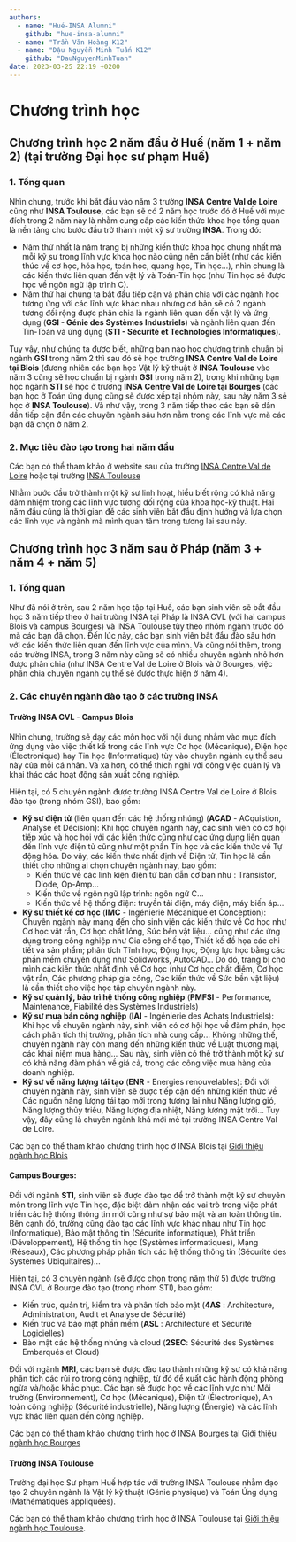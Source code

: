 ```yaml
---
authors:
  - name: "Hué-INSA Alumni"
    github: "hue-insa-alumni"
  - name: "Trần Văn Hoàng K12"
  - name: "Đậu Nguyễn Minh Tuấn K12"
    github: "DauNguyenMinhTuan"
date: 2023-03-25 22:19 +0200
---
```


# Chương trình học

## Chương trình học 2 năm đầu ở Huế (năm 1 + năm 2) (tại trường Đại học sư phạm Huế)

### 1. Tổng quan

Nhìn chung, trước khi bắt đầu vào năm 3 trường **INSA Centre Val de Loire** cũng như **INSA Toulouse**, các bạn sẽ có 2 năm học trước đó ở Huế với mục đích trong 2 năm này là nhằm cung cấp các kiến thức khoa học tổng quan là nền tảng cho bước đầu trở thành một kỹ sư trường **INSA**. Trong đó:
* Năm thứ nhất là năm trang bị những kiến thức khoa học chung nhất mà mỗi kỹ sư trong lĩnh vực khoa học nào cũng nên cần biết (như các kiến thức về cơ học, hóa học, toán học, quang học, Tin học...), nhìn chung là các kiến thức liên quan đến vật lý và Toán-Tin học (như Tin học sẽ được học về ngôn ngữ lập trình C).
* Năm thứ hai chúng ta bắt đầu tiếp cận và phân chia với các ngành học tương ứng với các lĩnh vực khác nhau nhưng cơ bản sẽ có 2 ngành tương đối rộng được phân chia là ngành liên quan đến vật lý và ứng dụng (**GSI - Génie des Systèmes Industriels**) và ngành liên quan đến Tin-Toán và ứng dụng (**STI - Sécurité et Technologies Informatiques**).

Tuy vậy, như chúng ta được biết, những bạn nào học chương trình chuẩn bị ngành **GSI** trong năm 2 thì sau đó sẽ học trường **INSA Centre Val de Loire tại Blois** (đương nhiên các bạn học Vật lý kỹ thuật ở **INSA Toulouse** vào năm 3 cũng sẽ học chuẩn bị ngành **GSI** trong năm 2), trong khi những bạn học ngành **STI** sẽ học ở trường **INSA Centre Val de Loire tại Bourges** (các bạn học ở Toán ứng dụng cũng sẽ được xếp tại nhóm này, sau này năm 3 sẽ học ở **INSA Toulouse**). Và như vậy, trong 3 năm tiếp theo các bạn sẽ dần dần tiếp cận đến các chuyên ngành sâu hơn nằm trong các lĩnh vực mà các bạn đã chọn ở năm 2.

### 2. Mục tiêu đào tạo trong hai năm đầu

Các bạn có thể tham khảo ở website sau của trường [INSA Centre Val de Loire](https://www.insa-centrevaldeloire.fr/fr/formation) hoặc tại trường [INSA Toulouse](https://www.insa-toulouse.fr/formation/)

Nhằm bước đầu trở thành một kỹ sư linh hoạt, hiểu biết rộng có khả năng đảm nhiệm trong các lĩnh vực tương đối rộng của khoa học-kỹ thuật. Hai năm đầu cũng là thời gian để các sinh viên bắt đầu định hướng và lựa chọn các lĩnh vực và ngành mà mình quan tâm trong tương lai sau này.

## Chương trình học 3 năm sau ở Pháp (năm 3 + năm 4 + năm 5)

### 1. Tổng quan

Như đã nói ở trên, sau 2 năm học tập tại Huế, các bạn sinh viên sẽ bắt đầu học 3 năm tiếp theo ở hai trường INSA tại Pháp là INSA CVL (với hai campus Blois và campus Bourges) và INSA Toulouse tùy theo nhóm ngành trước đó mà các bạn đã chọn. Đến lúc này, các bạn sinh viên bắt đầu đào sâu hơn với các kiến thức liên quan đến lĩnh vực của mình. Và cũng nói thêm, trong các trường INSA, trong 3 năm này cũng sẽ có nhiều chuyên ngành nhỏ hơn được phân chia (như INSA Centre Val de Loire ở Blois và ở Bourges, việc phân chia chuyên ngành cụ thể sẽ được thực hiện ở năm 4).

### 2. Các chuyên ngành đào tạo ở các trường INSA

#### Trường INSA CVL - Campus Blois

Nhìn chung, trường sẽ dạy các môn học với nội dung nhắm vào mục đích ứng dụng vào việc thiết kế trong các lĩnh vực Cơ học (Mécanique), Điện học (Électronique) hay Tin học (Informatique) tùy vào chuyên ngành cụ thể sau này của mỗi cá nhân. Và xa hơn, có thể thích nghi với công việc quản lý và khai thác các hoạt động sản xuất công nghiệp.

Hiện tại, có 5 chuyên ngành được trường INSA Centre Val de Loire ở Blois đào tạo (trong nhóm GSI), bao gồm:
* **Kỹ sư điện tử** (liên quan đến các hệ thống nhúng) (**ACAD** - ACquistion, Analyse et Décision): Khi học chuyên ngành này, các sinh viên có cơ hội tiếp xúc và học hỏi với các kiến thức cũng như các ứng dụng liên quan đến lĩnh vực điện tử cũng như một phần Tin học và các kiến thức về Tự động hóa. Do vậy, các kiến thức nhất định về Điện tử, Tin học là cần thiết cho những ai chọn chuyên ngành này, bao gồm:
  * Kiến thức về các linh kiện điện tử bán dẫn cơ bản như : Transistor, Diode, Op-Amp...
  * Kiến thức về ngôn ngữ lập trình: ngôn ngữ C...
  * Kiến thức về hệ thống điện: truyền tải điện, máy điện, máy biến áp...
* **Kỹ sư thiết kế cơ học** (**IMC** - Ingénierie Mécanique et Conception): Chuyên ngành này mang đến cho sinh viên các kiến thức về Cơ học như Cơ học vật rắn, Cơ học chất lỏng, Sức bền vật liệu... cũng như các ứng dụng trong công nghiệp như Gia công chế tạo, Thiết kế đồ họa các chi tiết và sản phẩm; phân tích Tĩnh học, Động học, Động lực học bằng các phần mềm chuyên dụng như Solidworks, AutoCAD... Do đó, trang bị cho mình các kiến thức nhất định về Cơ học (như Cơ học chất điểm, Cơ học vật rắn, Các phương pháp gia công, Các kiến thức về Sức bền vật liệu) là cần thiết cho việc học tập chuyên ngành này.
* **Kỹ sư quản lý, bảo trì hệ thống công nghiệp** (**PMFSI** - Performance, Maintenance, Fiabilité des Systèmes Industriels)
* **Kỹ sư mua bán công nghiệp** (**IAI** - Ingénierie des Achats Industriels): Khi học về chuyên ngành này, sinh viên có cơ hội học về đàm phán, học cách phân tích thị trường, phân tích nhà cung cấp... Không những thế, chuyên ngành này còn mang đến những kiến thức về Luật thương mại, các khái niệm mua hàng... Sau này, sinh viên có thể trở thành một kỹ sư có khả năng đàm phán về giá cả, trong các công việc mua hàng của doanh nghiệp.
* **Kỹ sư về năng lượng tái tạo** (**ENR** - Energies renouvelables): Đối với chuyên ngành này, sinh viên sẽ được tiếp cận đến những kiến thức về Các nguồn năng lượng tái tạo mới trong tương lai như Năng lượng gió, Năng lượng thủy triều, Năng lượng địa nhiệt, Năng lượng mặt trời... Tuy vậy, đây cũng là chuyên ngành khá mới mẻ tại trường INSA Centre Val de Loire.

Các bạn có thể tham khảo chương trình học ở INSA Blois tại [Giới thiệu ngành học Blois](../gioi-thieu-truong-hoc/gioi-thieu-nganh-hoc-blois.md)

#### Campus Bourges:

Đối với ngành **STI**, sinh viên sẽ được đào tạo để trở thành một kỹ sư chuyên môn trong lĩnh vực Tin học, đặc biệt đảm nhận các vai trò trong việc phát triển các hệ thống thông tin mới cũng như sự bảo mật và an toàn thông tin. Bên cạnh đó, trường cũng đào tạo các lĩnh vực khác nhau như Tin học (Informatique), Bảo mật thông tin (Sécurité informatique), Phát triển (Développement), Hệ thống tin học (Systèmes informatiques), Mạng (Réseaux), Các phương pháp phân tích các hệ thống thông tin (Sécurité des Systèmes Ubiquitaires)...

Hiện tại, có 3 chuyên ngành (sẽ được chọn trong năm thứ 5) được trường INSA CVL ở Bourge đào tạo (trong nhóm STI), bao gồm:
- Kiến trúc, quản trị, kiểm tra và phân tích bảo mật (**4AS** : Architecture, Administration, Audit et Analyse de Sécurité)
- Kiến trúc và bảo mật phần mềm (**ASL** : Architecture et Sécurité Logicielles)
- Bào mật các hệ thống nhúng và cloud (**2SEC**: Sécurité des Systèmes Embarqués et Cloud)

Đối với ngành **MRI**, các bạn sẽ được đào tạo thành những kỹ sư có khả năng phân tích các rủi ro trong công nghiệp, từ đó đề xuất các hành động phòng ngừa và/hoặc khắc phục. Các bạn sẽ được học về các lĩnh vực như Môi trường (Environnement), Cơ học (Mécanique), Điện tử (Électronique), An toàn công nghiệp (Sécurité industrielle), Năng lượng (Énergie) và các lĩnh vực khác liên quan đến công nghiệp.

Các bạn có thể tham khảo chương trình học ở INSA Bourges tại [Giới thiệu ngành học Bourges](../gioi-thieu-truong-hoc/gioi-thieu-nganh-hoc-bourges.md)

#### Trường INSA Toulouse

Trường đại học Sư phạm Huế hợp tác với trường INSA Toulouse nhằm đạo tạo 2 chuyên ngành là Vật lý kỹ thuật (Génie physique) và Toán Ứng dụng (Mathématiques appliquées).

Các bạn có thể tham khảo chương trình học ở INSA Toulouse tại [Giới thiệu ngành học Toulouse](../gioi-thieu-truong-hoc/gioi-thieu-nganh-hoc-toulouse.md).